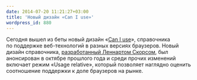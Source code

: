 ```yaml
---
date: 2014-07-20 11:21:27+03:00
title: 'Новый дизайн «Can I use»'
wordpress_id: 880
---
```


Сегодня вышел из беты новый дизайн «[Can I use](http://caniuse.com/)», справочника по поддержке веб-технологий в разных версиях браузеров. Новый дизайн справочника, [разработанный Леннартом Скорсом](https://dribbble.com/shots/904376-caniuse-com-redesign), был анонсирован в октябре прошлого года и среди прочих изменений включает режим «Usage relative», который позволяет наглядно оценить соотношение поддержки к доле браузеров на рынке.
